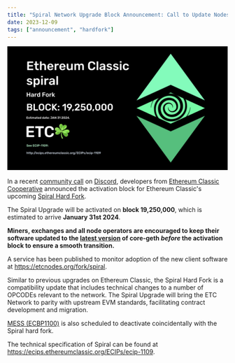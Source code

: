 ```yaml
---
title: "Spiral Network Upgrade Block Announcement: Call to Update Nodes"
date: 2023-12-09
tags: ["announcement", "hardfork"]
---
```


![Spiral Network Upgrade: block 19,250,000 estimated 2024-01-31](./spiral.jpeg)

In a recent [community call](https://www.youtube.com/watch?v=psEzr2SmUpo) on [Discord](https://ethereumclassic.org/discord), developers from [Ethereum Classic Cooperative](https://etccooperative.org/) announced the activation block for Ethereum Classic's upcoming [Spiral Hard Fork](https://ecips.ethereumclassic.org/ECIPs/ecip-1109). 

The Spiral Upgrade will be activated on **block 19,250,000**, which is estimated to arrive **January 31st 2024**. 

**Miners, exchanges and all node operators are encouraged to keep their software updated to the [latest version](https://github.com/etclabscore/core-geth/releases/) of core-geth *before* the activation block to ensure a smooth transition.**

A service has been published to monitor adoption of the new client software at https://etcnodes.org/fork/spiral.

Similar to previous upgrades on Ethereum Classic, the Spiral Hard Fork is a compatibility update that includes technical changes to a number of OPCODEs relevant to the network. The Spiral Upgrade will bring the ETC Network to parity with upstream EVM standards, facilitating contract development and migration.

[MESS (ECBP1100)](https://ecips.ethereumclassic.org/ECIPs/ecip-1100) is also scheduled to deactivate coincidentally with the Spiral hard fork.

The technical specification of Spiral can be found at https://ecips.ethereumclassic.org/ECIPs/ecip-1109.
